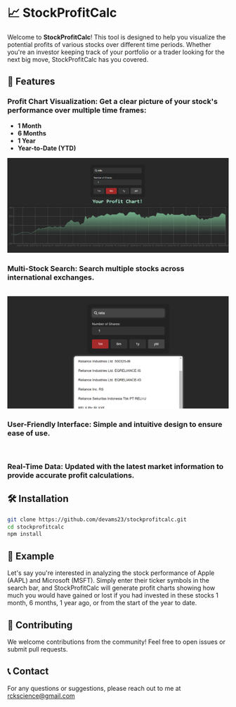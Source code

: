 # 📈 StockProfitCalc

Welcome to **StockProfitCalc**! This tool is designed to help you visualize the potential profits of various stocks over different time periods. Whether you're an investor keeping track of your portfolio or a trader looking for the next big move, StockProfitCalc has you covered.

## 🚀 Features
  ### Profit Chart Visualization: Get a clear picture of your stock's performance over multiple time frames:
  - **1 Month**
  - **6 Months**
  - **1 Year**
  - **Year-to-Date (YTD)**
  <img src = "./p3.png"/>
  <br/>
  
  ### Multi-Stock Search: Search multiple stocks across international exchanges.
  <br/>
  <img src = "./p2.png"/>
  <br/>
  
  ### User-Friendly Interface: Simple and intuitive design to ensure ease of use.
  <br/>
  
  ### Real-Time Data: Updated with the latest market information to provide accurate profit calculations.

## 🛠️ Installation

   ```bash
   git clone https://github.com/devams23/stockprofitcalc.git
   cd stockprofitcalc
   npm install
  ```
## 📝 Example
Let's say you're interested in analyzing the stock performance of Apple (AAPL) and Microsoft (MSFT). Simply enter their ticker symbols in the search bar, and StockProfitCalc will generate profit charts showing how much you would have gained or lost if you had invested in these stocks 1 month, 6 months, 1 year ago, or from the start of the year to date.

## 🤝 Contributing
We welcome contributions from the community! Feel free to open issues or submit pull requests.

## 📞 Contact
For any questions or suggestions, please reach out to me at rckscience@gmail.com

